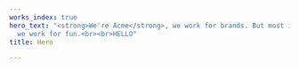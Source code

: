 ```yaml
---
works_index: true
hero_text: "<strong>We're Acme</strong>, we work for brands. But most importantly,
  we work for fun.<br><br>HELLO"
title: Hero

---
```

<Hero :text="$page.frontmatter.hero_text" />
<WorksList />